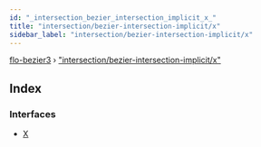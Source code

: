 ```yaml
---
id: "_intersection_bezier_intersection_implicit_x_"
title: "intersection/bezier-intersection-implicit/x"
sidebar_label: "intersection/bezier-intersection-implicit/x"
---
```


[flo-bezier3](../globals.md) › ["intersection/bezier-intersection-implicit/x"](_intersection_bezier_intersection_implicit_x_.md)

## Index

### Interfaces

* [X](../interfaces/_intersection_bezier_intersection_implicit_x_.x.md)
